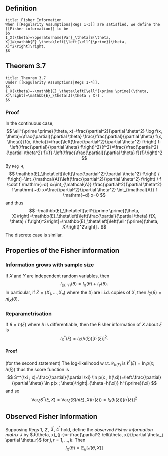 ## Definition
```ad-definition
title: Fisher Information
When [[Regularity Assumptions|Regs 1-3]] are satisfied, we define the [[Fisher information]] to be
$$
I_X(\theta)=\operatorname{Var}_\theta[S(\theta, X)]=\mathbb{E}_\theta\left[\left(\ell^{\prime}(\theta, X)^2\right]\right.
$$
```
## Theorem 3.7
```ad-theorem
title: Theorem 3.7
Under [[Regularity Assumptions|Regs 1-4]],
$$
I_X(\theta)=-\mathbb{E}_\theta\left[\ell^{\prime \prime}(\theta, X)\right]=\mathbb{E}_\theta[J(\theta ; X)] .
$$
```
### Proof

In the continuous case,
$$
\ell^{\prime \prime}(\theta, x)=\frac{\partial^2}{\partial \theta^2} \log f(x, \theta)=\frac{\partial}{\partial \theta} \frac{\frac{\partial}{\partial \theta} f(x, \theta)}{f(x, \theta)}=\frac{\left(\frac{\partial^2}{\partial \theta^2} f\right) f-\left(\frac{\partial}{\partial \theta} f\right)^2}{f^2}=\frac{\frac{\partial^2}{\partial \theta^2} f}{f}-\left(\frac{\frac{\partial}{\partial \theta} f}{f}\right)^2
$$
By `Reg 4`,
$$
\mathbb{E}_\theta\left[\left(\frac{\partial^2}{\partial \theta^2} f\right) / f\right]=\int_{\mathcal{A}}\left(\frac{\partial^2}{\partial \theta^2} f\right) / f \cdot f \mathrm{~d} x=\int_{\mathcal{A}} \frac{\partial^2}{\partial \theta^2} f \mathrm{~d} x=\frac{\partial^2}{\partial \theta^2} \int_{\mathcal{A}} f \mathrm{~d} x=0
$$
and thus
$$
-\mathbb{E}_\theta\left[\ell^{\prime \prime}(\theta, X)\right]=\mathbb{E}_\theta\left[\left(\frac{\partial}{\partial \theta} f(X, \theta) / f\right)^2\right]=\mathbb{E}_\theta\left[\left(\ell^{\prime}(\theta, X)\right)^2\right] .
$$
The discrete case is similar.

## Properties of the Fisher information
### Information grows with sample size
If $X$ and $Y$ are independent random variables, then
$$
I_{(X, Y)}(\theta)=I_X(\theta)+I_Y(\theta) .
$$
In particular, if $Z=\left(X_1, \ldots, X_n\right)$ where the $X_i$ are i.i.d. copies of $X$, then $I_Z(\theta)=n I_X(\theta)$.
### Reparametrisation
If $\theta=h(\xi)$ where $h$ is differentiable, then the Fisher information of $X$ about $\xi$ is
$$
I_X^*(\xi)=I_X(h(\xi))\left[h^{\prime}(\xi)\right]^2 .
$$
#### Proof
(for the second statement) The log-likelihood w.r.t. $\mathbb{P}_{h(\xi)}$ is $\ell^*(\xi)=\ln p(x ; h(\xi))$ thus the score function is
$$
S^*(\xi ; x)=\frac{\partial}{\partial \xi} \ln p(x ; h(\xi))=\left.\frac{\partial}{\partial \theta} \ln p(x ; \theta)\right|_{\theta=h(\xi)} h^{\prime}(\xi)
$$
and so
$$
\operatorname{Var}_{\xi} S^*(\xi, X)=\operatorname{Var}_{\xi}\left(S(h(\xi), X) h^{\prime}(\xi)\right)=I_X(h(\xi))\left[h^{\prime}(\xi)\right]^2
$$

## Observed Fisher Information
Supposing Regs 1, 2', $3^{\prime}, 4^{\prime}$ hold, define the *observed Fisher information matrix* $J$ by $J(\theta, x)_{j r}=-\frac{\partial^2 \ell(\theta, x)}{\partial \theta_j \partial \theta_r}$ for $j, r=1, \ldots, k$. Then
$$
I_X(\theta)=\mathbb{E}_\theta[J(\theta, X)]
$$